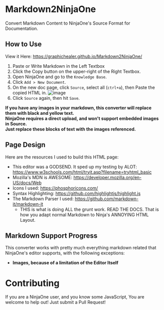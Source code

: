 # Markdown2NinjaOne
Convert Markdown Content to NinjaOne's Source Format for Documentation.

## How to Use
View it Here: https://graphichealer.github.io/Markdown2NinjaOne/
1. Paste or Write Markdown in the Left Textbox
2. Click the Copy button on the upper-right of the Right Textbox.
3. Open NinjaOne and go to the `Knowledge Base`.
4. Click `Add > New Document`.
5. On the new doc page, click `Source`, select all (`ctrl+a`), then Paste the copied HTML in.
   ![image](https://github.com/user-attachments/assets/1be86f0a-f38f-4274-abdc-e0ebdfd24c19)
6. Click `Source` again, then hit `Save`.

**If you have any images in your markdown, this converter will replace them with black and yellow text.<br />NinjaOne requires a direct upload, and won't support embedded images in Source.<br />Just replace these blocks of text with the images referenced.**

## Page Design
Here are the resources I used to build this HTML page:
- This editor was a GODSEND. It sped up my testing by ALOT: https://www.w3schools.com/html/tryit.asp?filename=tryhtml_basic
- Mozilla's MDN is AWESOME: https://developer.mozilla.org/en-US/docs/Web
- Icons I used: https://phosphoricons.com/
- Syntax Highlighting: https://github.com/highlightjs/highlight.js
- The Markdown Parser I used: https://github.com/markdown-it/markdown-it
  - THIS is what is doing ALL the grunt work. READ THE DOCS. That is how you adapt normal Markdown to Ninja's ANNOYING HTML Layout.

## Markdown Support Progress
This converter works with pretty much everything markdown related that NinjaOne's editor supports, with the following exceptions:
- **Images, because of a limitation of the Editor Itself**

# Contributing
If you are a NinjaOne user, and you know some JavaScript, You are welcome to help out!
Just submit a Pull Request!
